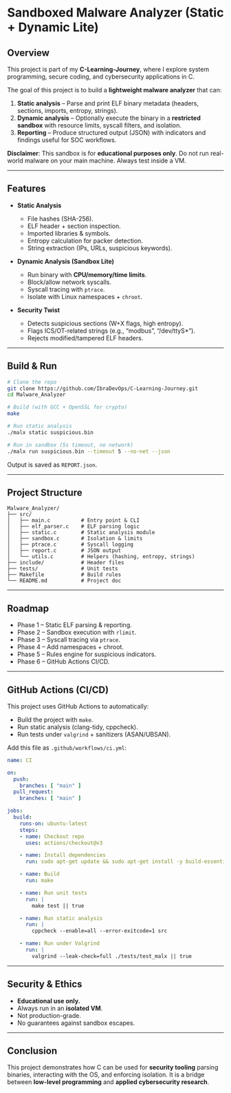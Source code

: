 

#  Sandboxed Malware Analyzer (Static + Dynamic Lite)

## Overview

This project is part of my **C-Learning-Journey**, where I explore system programming, secure coding, and cybersecurity applications in C.

The goal of this project is to build a **lightweight malware analyzer** that can:

1. **Static analysis** – Parse and print ELF binary metadata (headers, sections, imports, entropy, strings).
2. **Dynamic analysis** – Optionally execute the binary in a **restricted sandbox** with resource limits, syscall filters, and isolation.
3. **Reporting** – Produce structured output (JSON) with indicators and findings useful for SOC workflows.

 **Disclaimer**: This sandbox is for **educational purposes only**. Do not run real-world malware on your main machine. Always test inside a VM.

---

##  Features

* **Static Analysis**

  * File hashes (SHA-256).
  * ELF header + section inspection.
  * Imported libraries & symbols.
  * Entropy calculation for packer detection.
  * String extraction (IPs, URLs, suspicious keywords).

* **Dynamic Analysis (Sandbox Lite)**

  * Run binary with **CPU/memory/time limits**.
  * Block/allow network syscalls.
  * Syscall tracing with `ptrace`.
  * Isolate with Linux namespaces + `chroot`.

* **Security Twist**

  * Detects suspicious sections (W+X flags, high entropy).
  * Flags ICS/OT-related strings (e.g., “modbus”, “/dev/ttyS*”).
  * Rejects modified/tampered ELF headers.

---

##  Build & Run

```bash
# Clone the repo
git clone https://github.com/IbraDevOps/C-Learning-Journey.git
cd Malware_Analyzer

# Build (with GCC + OpenSSL for crypto)
make

# Run static analysis
./malx static suspicious.bin

# Run in sandbox (5s timeout, no network)
./malx run suspicious.bin --timeout 5 --no-net --json
```

Output is saved as `REPORT.json`.

---

##  Project Structure

```
Malware_Analyzer/
├── src/
│   ├── main.c          # Entry point & CLI
│   ├── elf_parser.c    # ELF parsing logic
│   ├── static.c        # Static analysis module
│   ├── sandbox.c       # Isolation & limits
│   ├── ptrace.c        # Syscall logging
│   ├── report.c        # JSON output
│   └── utils.c         # Helpers (hashing, entropy, strings)
├── include/            # Header files
├── tests/              # Unit tests
├── Makefile            # Build rules
└── README.md           # Project doc
```

---

##  Roadmap

*  Phase 1 – Static ELF parsing & reporting.
*  Phase 2 – Sandbox execution with `rlimit`.
*  Phase 3 – Syscall tracing via `ptrace`.
*  Phase 4 – Add namespaces + chroot.
*  Phase 5 – Rules engine for suspicious indicators.
*  Phase 6 – GitHub Actions CI/CD.

---

##  GitHub Actions (CI/CD)

This project uses GitHub Actions to automatically:

* Build the project with `make`.
* Run static analysis (clang-tidy, cppcheck).
* Run tests under `valgrind` + sanitizers (ASAN/UBSAN).

Add this file as `.github/workflows/ci.yml`:

```yaml
name: CI

on:
  push:
    branches: [ "main" ]
  pull_request:
    branches: [ "main" ]

jobs:
  build:
    runs-on: ubuntu-latest
    steps:
    - name: Checkout repo
      uses: actions/checkout@v3

    - name: Install dependencies
      run: sudo apt-get update && sudo apt-get install -y build-essential valgrind cppcheck clang

    - name: Build
      run: make

    - name: Run unit tests
      run: |
        make test || true

    - name: Run static analysis
      run: |
        cppcheck --enable=all --error-exitcode=1 src

    - name: Run under Valgrind
      run: |
        valgrind --leak-check=full ./tests/test_malx || true
```

---

##  Security & Ethics

* **Educational use only.**
* Always run in an **isolated VM**.
* Not production-grade.
* No guarantees against sandbox escapes.

---

##  Conclusion

This project demonstrates how C can be used for **security tooling** parsing binaries, interacting with the OS, and enforcing isolation. It is a bridge between **low-level programming** and **applied cybersecurity research**.


